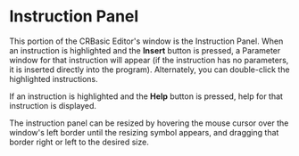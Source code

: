 # Instruction Panel

This portion of the CRBasic Editor's window is the Instruction Panel. When an instruction is highlighted and the **Insert** button is pressed, a Parameter window for that instruction will appear (if the instruction has no parameters, it is inserted directly into the program). Alternately, you can double-click the highlighted instructions.

If an instruction is highlighted and the **Help** button is pressed, help for that instruction is displayed.

The instruction panel can be resized by hovering the mouse cursor over the window's left border until the resizing symbol appears, and dragging that border right or left to the desired size.
